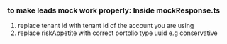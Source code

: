 ### to make leads mock work properly: Inside mockResponse.ts
1. replace tenant id with tenant id of the account you are using
2. replace riskAppetite with correct portolio type uuid e.g conservative
